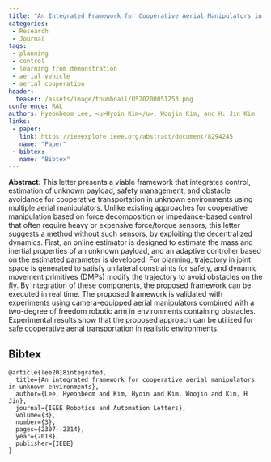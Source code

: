 ```yaml
---
title: "An Integrated Framework for Cooperative Aerial Manipulators in Unknown Environments"
categories:
 - Research
 - Journal
tags:
 - planning
 - control
 - learning from demonstration
 - aerial vehicle
 - aerial cooperation
header:
  teaser: /assets/image/thumbnail/US20200051253.png
conference: RAL
authors: Hyeonbeom Lee, <u>Hyoin Kim</u>, Woojin Kim, and H. Jin Kim
links: 
 - paper: 
   link: https://ieeexplore.ieee.org/abstract/document/8294245
   name: "Paper"
 - bibtex: 
   name: "Bibtex"
---
```


**Abstract:** This letter presents a viable framework that integrates control, estimation of unknown payload, safety management, and obstacle avoidance for cooperative transportation in unknown environments using multiple aerial manipulators. Unlike existing approaches for cooperative manipulation based on force decomposition or impedance-based control that often require heavy or expensive force/torque sensors, this letter suggests a method without such sensors, by exploiting the decentralized dynamics. First, an online estimator is designed to estimate the mass and inertial properties of an unknown payload, and an adaptive controller based on the estimated parameter is developed. For planning, trajectory in joint space is generated to satisfy unilateral constraints for safety, and dynamic movement primitives (DMPs) modify the trajectory to avoid obstacles on the fly. By integration of these components, the proposed framework can be executed in real time. The proposed framework is validated with experiments using camera-equipped aerial manipulators combined with a two-degree of freedom robotic arm in environments containing obstacles. Experimental results show that the proposed approach can be utilized for safe cooperative aerial transportation in realistic environments.

## Bibtex <a id="bibtex"></a>
```
@article{lee2018integrated,
  title={An integrated framework for cooperative aerial manipulators in unknown environments},
  author={Lee, Hyeonbeom and Kim, Hyoin and Kim, Woojin and Kim, H Jin},
  journal={IEEE Robotics and Automation Letters},
  volume={3},
  number={3},
  pages={2307--2314},
  year={2018},
  publisher={IEEE}
}
```



